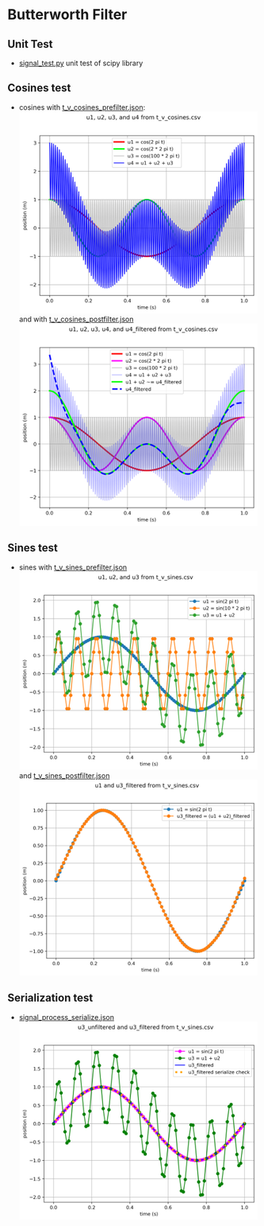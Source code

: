 # Butterworth Filter

## Unit Test

* [signal_test.py](signal_test.py) unit test of scipy library

## Cosines test

* cosines with [t_v_cosines_prefilter.json](t_v_cosines_prefilter.json):
![t_v_cosines_prefilter](t_v_cosines_prefilter.png) and with [t_v_cosines_postfilter.json](t_v_cosines_postfilter.json) 
![t_v_cosines_postfilter](t_v_cosines_postfilter.png)

## Sines test

* sines with [t_v_sines_prefilter.json](t_v_sines_prefilter.json)
![t_v_sines_prefilter](t_v_sines_prefilter.png)
and [t_v_sines_postfilter.json](t_v_sines_postfilter.json)
![t_v_sines_prefilter](t_v_sines_postfilter.png)

## Serialization test

* [signal_process_serialize.json](signal_process_serialize.json)
![signal_process_serialize](signal_process_serialize.png)
